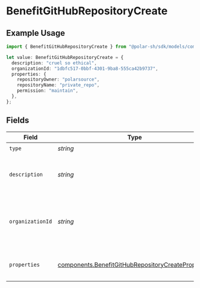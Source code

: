 # BenefitGitHubRepositoryCreate

## Example Usage

```typescript
import { BenefitGitHubRepositoryCreate } from "@polar-sh/sdk/models/components/benefitgithubrepositorycreate.js";

let value: BenefitGitHubRepositoryCreate = {
  description: "cruel so ethical",
  organizationId: "1dbfc517-0bbf-4301-9ba8-555ca42b9737",
  properties: {
    repositoryOwner: "polarsource",
    repositoryName: "private_repo",
    permission: "maintain",
  },
};
```

## Fields

| Field                                                                                                                    | Type                                                                                                                     | Required                                                                                                                 | Description                                                                                                              | Example                                                                                                                  |
| ------------------------------------------------------------------------------------------------------------------------ | ------------------------------------------------------------------------------------------------------------------------ | ------------------------------------------------------------------------------------------------------------------------ | ------------------------------------------------------------------------------------------------------------------------ | ------------------------------------------------------------------------------------------------------------------------ |
| `type`                                                                                                                   | *string*                                                                                                                 | :heavy_check_mark:                                                                                                       | N/A                                                                                                                      |                                                                                                                          |
| `description`                                                                                                            | *string*                                                                                                                 | :heavy_check_mark:                                                                                                       | The description of the benefit. Will be displayed on products having this benefit.                                       |                                                                                                                          |
| `organizationId`                                                                                                         | *string*                                                                                                                 | :heavy_minus_sign:                                                                                                       | The ID of the organization owning the benefit. **Required unless you use an organization token.**                        | 1dbfc517-0bbf-4301-9ba8-555ca42b9737                                                                                     |
| `properties`                                                                                                             | [components.BenefitGitHubRepositoryCreateProperties](../../models/components/benefitgithubrepositorycreateproperties.md) | :heavy_check_mark:                                                                                                       | Properties to create a benefit of type `github_repository`.                                                              |                                                                                                                          |